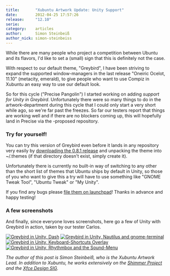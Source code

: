 ```yaml
---
title:       "Xubuntu Artwork Update: Unity Support"
date:        2012-04-25 17:57:26
release:     "12.10"
serie:       
category:    articles
author:      Simon Steinbeiß
author_nick: simon-steinbeiss
---
```


While there are many people who project a competition between Ubuntu and its flavors, I'd like to set a (small) sign that this is definitely not the case.

With respect to our default theme, "Greybird", I have been striving to expand the supported window-managers in the last release "Oneiric Ocelot, 11.10" (metacity, emerald), to give people who want to use Compiz in Xubuntu an easy way to use our default look.

So for this cycle ("Precise Pangolin") I started working on adding *support for Unity in Greybird*. Unfortunately there were so many things to do in the artwork-department during this cycle that I could only start a very short while ago, so we're far past the freezes. So far our testers report that things are working well and if there are no blockers coming up, this will hopefully land in Precise via the -proposed repository.

### Try for yourself!

You can try this version of Greybird even before it lands in any repository very easily by [downloading the 0.8.1 release](https://github.com/shimmerproject/Greybird/tarball/v0.8.1 "Greybird 0.8.1 via Github") and unpacking the theme into ~/.themes (if that directory doesn't exist, simply create it).

Unfortunately there is currently no built-in way of switching to any other than the short list of themes that Ubuntu ships by default in Unity, so those of you who want to give this a try will have to use something like "GNOME Tweak Tool", "Ubuntu Tweak" or "My Unity".

If you find any bugs please [file them on launchpad](https://bugs.launchpad.net/ubuntu/+source/shimmer-themes/+bugs "File a bug on launchpad against Greybird")! Thanks in advance and happy testing!

### A few screenshots

And finally, since everyone loves screenshots, here go a few of Unity with Greybird in action, taken by our tester Carlos.

[![](/wp-content/uploads/2012/04/Captura-de-2012-04-24-101737-150x150.png "Greybird in Unity, Dash")](/wp-content/uploads/2012/04/Captura-de-2012-04-24-101737.png) [![Greybird in Unity, Nautilus and gnome-terminal](/wp-content/uploads/2012/04/Captura-de-2012-04-24-102147-150x150.png "Greybird in Unity, Nautilus and gnome-terminal")](/wp-content/uploads/2012/04/Captura-de-2012-04-24-102147.png) [![](/wp-content/uploads/2012/04/Captura-de-2012-04-24-101847-150x150.png "Greybird in Unity, Keyboard-Shortcuts Overlay")](/wp-content/uploads/2012/04/Captura-de-2012-04-24-101847.png) [![](/wp-content/uploads/2012/04/Captura-de-2012-04-19-202942-150x150.png "Greybird in Unity, Rhythmbox and the Sound-Menu")](/wp-content/uploads/2012/04/Captura-de-2012-04-19-202942.png)

*The author of this post is Simon Steinbeiß, who is the Xubuntu Artwork Lead. In addition to Xubuntu, he works extensively on the [Shimmer Project](http://www.shimmerproject.org "Shimmer Project") and the [Xfce Design SIG](http://wiki.xfce.org/design/start "Xfce Design SIG").*
